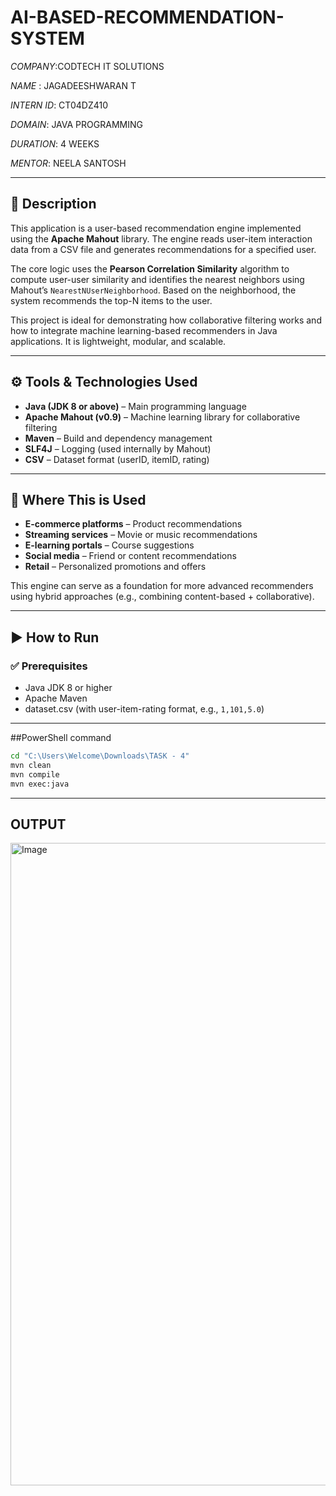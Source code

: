 # AI-BASED-RECOMMENDATION-SYSTEM

*COMPANY*:CODTECH IT SOLUTIONS

*NAME* : JAGADEESHWARAN T

*INTERN ID*: CT04DZ410

*DOMAIN*: JAVA PROGRAMMING

*DURATION*: 4 WEEKS

*MENTOR*: NEELA SANTOSH

---

## 📌 Description

This application is a user-based recommendation engine implemented using the **Apache Mahout** library. The engine reads user-item interaction data from a CSV file and generates recommendations for a specified user.

The core logic uses the **Pearson Correlation Similarity** algorithm to compute user-user similarity and identifies the nearest neighbors using Mahout’s `NearestNUserNeighborhood`. Based on the neighborhood, the system recommends the top-N items to the user.

This project is ideal for demonstrating how collaborative filtering works and how to integrate machine learning-based recommenders in Java applications. It is lightweight, modular, and scalable.

---

## ⚙️ Tools & Technologies Used

- **Java (JDK 8 or above)** – Main programming language
- **Apache Mahout (v0.9)** – Machine learning library for collaborative filtering
- **Maven** – Build and dependency management
- **SLF4J** – Logging (used internally by Mahout)
- **CSV** – Dataset format (userID, itemID, rating)

---

## 💼 Where This is Used

- **E-commerce platforms** – Product recommendations
- **Streaming services** – Movie or music recommendations
- **E-learning portals** – Course suggestions
- **Social media** – Friend or content recommendations
- **Retail** – Personalized promotions and offers

This engine can serve as a foundation for more advanced recommenders using hybrid approaches (e.g., combining content-based + collaborative).

---

## ▶️ How to Run

### ✅ Prerequisites
- Java JDK 8 or higher
- Apache Maven
- dataset.csv (with user-item-rating format, e.g., `1,101,5.0`)

---

##PowerShell command 
```bash
cd "C:\Users\Welcome\Downloads\TASK - 4"
mvn clean
mvn compile
mvn exec:java
```

---
## OUTPUT

<img width="1919" height="1028" alt="Image" src="https://github.com/user-attachments/assets/215f4a45-d3bc-40cc-9380-9fcbe896241f" />
